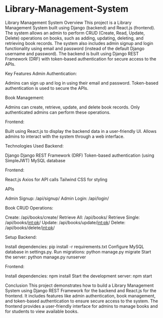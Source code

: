 # Library-Management-System

Library Management System
Overview
This project is a Library Management System built using Django (backend) and React.js (frontend). The system allows an admin to perform CRUD (Create, Read, Update, Delete) operations on books, such as adding, updating, deleting, and retrieving book records. The system also includes admin signup and login functionality using email and password (instead of the default Django username and password). The backend is built using Django REST Framework (DRF) with token-based authentication for secure access to the APIs.

Key Features
Admin Authentication:

Admins can sign up and log in using their email and password.
Token-based authentication is used to secure the APIs.

Book Management:

Admins can create, retrieve, update, and delete book records.
Only authenticated admins can perform these operations.


Frontend:

Built using React.js to display the backend data in a user-friendly UI.
Allows admins to interact with the system through a web interface.

Technologies Used
Backend:

Django
Django REST Framework (DRF)
Token-based authentication (using SimpleJWT)
MySQL database

Frontend:

React.js
Axios for API calls
Tailwind CSS for styling

APIs

Admin Signup: /api/signup/
Admin Login: /api/login/

Book CRUD Operations:

Create: /api/books/create/
Retrieve All: /api/books/
Retrieve Single: /api/books/<int:pk>/
Update: /api/books/update/<int:pk>/
Delete: /api/books/delete/<int:pk>/

Setup Backend:

Install dependencies: pip install -r requirements.txt
Configure MySQL database in settings.py.
Run migrations: python manage.py migrate
Start the server: python manage.py runserver

Frontend:

Install dependencies: npm install
Start the development server: npm start

Conclusion
This project demonstrates how to build a Library Management System using Django REST Framework for the backend and React.js for the frontend. It includes features like admin authentication, book management, and token-based authentication to ensure secure access to the system. The frontend provides a user-friendly interface for admins to manage books and for students to view available books.
